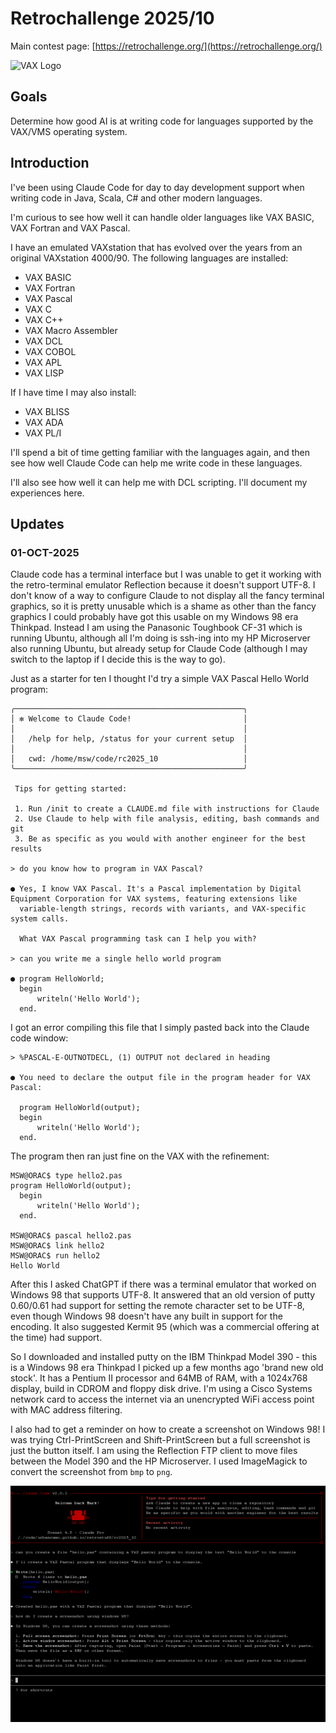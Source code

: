# Retrochallenge 2025/10

Main contest page: [https://retrochallenge.org/](https://retrochallenge.org/)

<img src="https://upload.wikimedia.org/wikipedia/commons/1/1c/Dec-vax-logo.png" alt="VAX Logo" style="max-width: 50%; height: auto;background: white;">

## Goals

Determine how good AI is at writing code for languages 
supported by the VAX/VMS operating system.

## Introduction

I've been using Claude Code for day to day development support when writing
code in Java, Scala, C# and other modern languages.

I'm curious to see how well it can handle older languages
like VAX BASIC, VAX Fortran and VAX Pascal.

I have an emulated VAXstation that has evolved over the years from an
original VAXstation 4000/90. The following languages are installed:

- VAX BASIC
- VAX Fortran
- VAX Pascal
- VAX C
- VAX C++
- VAX Macro Assembler
- VAX DCL
- VAX COBOL
- VAX APL
- VAX LISP

If I have time I may also install:
- VAX BLISS
- VAX ADA
- VAX PL/I

I'll spend a bit of time getting familiar with the languages again, and then
see how well Claude Code can help me write code in these languages.

I'll also see how well it can help me with DCL scripting.
I'll document my experiences here.

## Updates

### 01-OCT-2025

Claude code has a terminal interface but I was unable to get it working with the 
retro-terminal emulator Reflection because it doesn't support UTF-8. I don't know
of a way to configure Claude to not display all the fancy terminal graphics, so it is 
pretty unusable which is a shame as other than the fancy graphics I could probably have
got this usable on my Windows 98 era Thinkpad. Instead I am using the Panasonic Toughbook
CF-31 which is running Ubuntu, although all I'm doing is ssh-ing into my HP Microserver
also running Ubuntu, but already setup for Claude Code (although I may switch to the laptop
if I decide this is the way to go).

Just as a starter for ten I thought I'd try a simple VAX Pascal Hello World program:

```
╭───────────────────────────────────────────────────╮
│ ✻ Welcome to Claude Code!                         │
│                                                   │
│   /help for help, /status for your current setup  │
│                                                   │
│   cwd: /home/msw/code/rc2025_10                   │
╰───────────────────────────────────────────────────╯

 Tips for getting started:

 1. Run /init to create a CLAUDE.md file with instructions for Claude
 2. Use Claude to help with file analysis, editing, bash commands and git
 3. Be as specific as you would with another engineer for the best results

> do you know how to program in VAX Pascal?

● Yes, I know VAX Pascal. It's a Pascal implementation by Digital Equipment Corporation for VAX systems, featuring extensions like
  variable-length strings, records with variants, and VAX-specific system calls.

  What VAX Pascal programming task can I help you with?

> can you write me a single hello world program

● program HelloWorld;
  begin
      writeln('Hello World');
  end.
```

I got an error compiling this file that I simply pasted back into the Claude code window:

```
> %PASCAL-E-OUTNOTDECL, (1) OUTPUT not declared in heading

● You need to declare the output file in the program header for VAX Pascal:

  program HelloWorld(output);
  begin
      writeln('Hello World');
  end.
```

The program then ran just fine on the VAX with the refinement:

```
MSW@ORAC$ type hello2.pas
program HelloWorld(output);
  begin
      writeln('Hello World');
  end.

MSW@ORAC$ pascal hello2.pas
MSW@ORAC$ link hello2
MSW@ORAC$ run hello2
Hello World
```

After this I asked ChatGPT if there was a terminal emulator that worked on Windows 98 that 
supports UTF-8. It answered that an old version of putty 0.60/0.61 had support for setting
the remote character set to be UTF-8, even though Windows 98 doesn't have any built in
support for the encoding. It also suggested Kermit 95 (which was a commercial offering at 
the time) had support.

So I downloaded and installed putty on the IBM Thinkpad Model 390 - this is a Windows 98
era Thinkpad I picked up a few months ago 'brand new old stock'. It has a Pentium II processor
and 64MB of RAM, with a 1024x768 display, build in CDROM and floppy disk drive. I'm using a 
Cisco Systems network card to access the internet via an unencrypted WiFi access point with
MAC address filtering.

I also had to get a reminder on how to create a screenshot on Windows 98! I was trying 
Ctrl-PrintScreen and Shift-PrintScreen but a full screenshot is just the button itself.
I am using the Reflection FTP client to move files between the Model 390 and the HP 
Microserver. I used ImageMagick to convert the screenshot from `bmp` to `png`.

![screenshot](./rc2025_10/hellopas.png)

